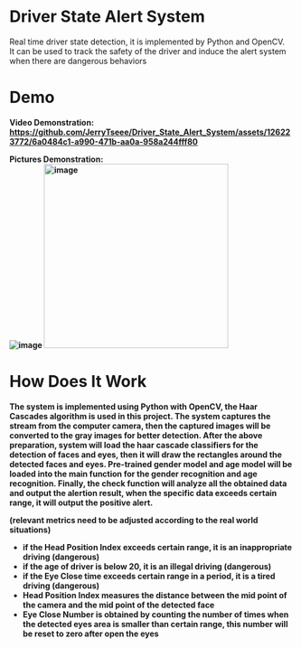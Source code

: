 # Driver State Alert System  
Real time driver state detection, it is implemented by Python and OpenCV.  
It can be used to track the safety of the driver and induce the alert system when there are dangerous behaviors  
# Demo  
<b>Video Demonstration:  
https://github.com/JerryTseee/Driver_State_Alert_System/assets/126223772/6a0484c1-a990-471b-aa0a-958a244fff80  
  
<b>Pictures Demonstration:  
![image](https://github.com/user-attachments/assets/d1c9794c-912a-4774-9e03-13299c3698d7)
<img width="326" alt="image" src="https://github.com/JerryTseee/FaceEyeDetection/assets/126223772/058d421a-457b-4b2e-88ae-0a831e645c5b">  
# How Does It Work  
The system is implemented using Python with OpenCV, the Haar Cascades algorithm is used in this project.
The system captures the stream from the computer camera, then the captured images will be converted to the gray images for better detection.
After the above preparation, system will load the haar cascade classifiers for the detection of faces and eyes, then it will draw the rectangles
around the detected faces and eyes. Pre-trained gender model and age model will be loaded into the main function for the gender recognition and
age recognition. Finally, the check function will analyze all the obtained data and output the alertion result, when the specific data exceeds
certain range, it will output the positive alert.

  
(relevant metrics need to be adjusted according to the real world situations)  
- if the Head Position Index exceeds certain range, it is an inappropriate driving (dangerous)  
- if the age of driver is below 20, it is an illegal driving (dangerous)  
- if the Eye Close time exceeds certain range in a period, it is a tired driving (dangerous)  
- Head Position Index measures the distance between the mid point of the camera and the mid point of the detected face  
- Eye Close Number is obtained by counting the number of times when the detected eyes area is smaller than certain range, this number will be reset to zero after open the eyes  
